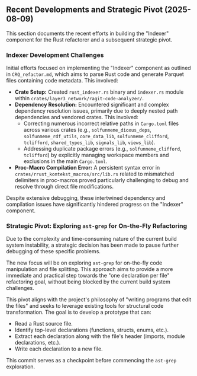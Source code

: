 ## Recent Developments and Strategic Pivot (2025-08-09)

This section documents the recent efforts in building the "Indexer" component for the Rust refactorer and a subsequent strategic pivot.

### Indexer Development Challenges

Initial efforts focused on implementing the "Indexer" component as outlined in `CRQ_refactor.md`, which aims to parse Rust code and generate Parquet files containing code metadata. This involved:

*   **Crate Setup:** Created `rust_indexer.rs` binary and `indexer.rs` module within `crates/layer3_network/ragit-code-analyzer/`.
*   **Dependency Resolution:** Encountered significant and complex dependency resolution issues, primarily due to deeply nested path dependencies and vendored crates. This involved:
    *   Correcting numerous incorrect relative paths in `Cargo.toml` files across various crates (e.g., `solfunmeme_dioxus_deps`, `solfunmeme_rdf_utils`, `core_data_lib`, `solfunmeme_clifford`, `tclifford`, `shared_types_lib`, `signals_lib`, `views_lib`).
    *   Addressing duplicate package errors (e.g., `solfunmeme_clifford`, `tclifford`) by explicitly managing workspace members and exclusions in the main `Cargo.toml`.
*   **Proc-Macro Compilation Error:** A persistent syntax error in `crates/rrust_kontekst_macros/src/lib.rs` related to mismatched delimiters in proc-macros proved particularly challenging to debug and resolve through direct file modifications.

Despite extensive debugging, these intertwined dependency and compilation issues have significantly hindered progress on the "Indexer" component.

### Strategic Pivot: Exploring `ast-grep` for On-the-Fly Refactoring

Due to the complexity and time-consuming nature of the current build system instability, a strategic decision has been made to pause further debugging of these specific problems.

The new focus will be on exploring `ast-grep` for on-the-fly code manipulation and file splitting. This approach aims to provide a more immediate and practical step towards the "one declaration per file" refactoring goal, without being blocked by the current build system challenges.

This pivot aligns with the project's philosophy of "writing programs that edit the files" and seeks to leverage existing tools for structural code transformation. The goal is to develop a prototype that can:

*   Read a Rust source file.
*   Identify top-level declarations (functions, structs, enums, etc.).
*   Extract each declaration along with the file's header (imports, module declarations, etc.).
*   Write each declaration to a new file.

This commit serves as a checkpoint before commencing the `ast-grep` exploration.